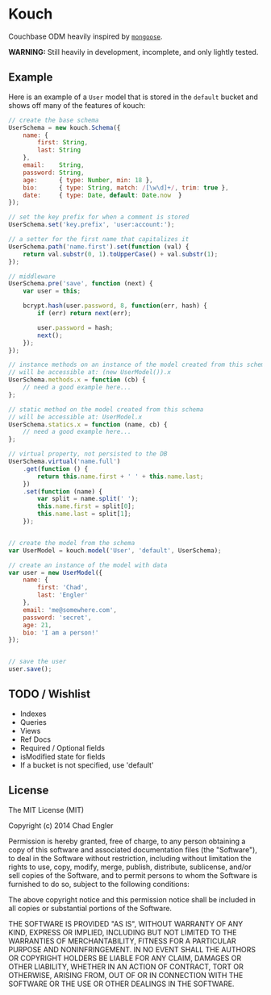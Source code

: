 # Kouch

Couchbase ODM heavily inspired by [`mongoose`][0].

**WARNING:** Still heavily in development, incomplete, and only lightly tested.

[0]: https://github.com/LearnBoost/mongoose

## Example

Here is an example of a `User` model that is stored in the `default` bucket and shows off many of the features of kouch:

```javascript
// create the base schema
UserSchema = new kouch.Schema({
    name: {
        first: String,
        last: String
    },
    email:    String,
    password: String,
    age:      { type: Number, min: 18 },
    bio:      { type: String, match: /[\w\d]+/, trim: true },
    date:     { type: Date, default: Date.now  }
});

// set the key prefix for when a comment is stored
UserSchema.set('key.prefix', 'user:account:');

// a setter for the first name that capitalizes it
UserSchema.path('name.first').set(function (val) {
    return val.substr(0, 1).toUpperCase() + val.substr(1);
});

// middleware
UserSchema.pre('save', function (next) {
    var user = this;

    bcrypt.hash(user.password, 8, function(err, hash) {
        if (err) return next(err);

        user.password = hash;
        next();
    });
});

// instance methods on an instance of the model created from this schema
// will be accessible at: (new UserModel()).x
UserSchema.methods.x = function (cb) {
    // need a good example here...
};

// static method on the model created from this schema
// will be accessible at: UserModel.x
UserSchema.statics.x = function (name, cb) {
    // need a good example here...
};

// virtual property, not persisted to the DB
UserSchema.virtual('name.full')
    .get(function () {
        return this.name.first + ' ' + this.name.last;
    })
    .set(function (name) {
        var split = name.split(' ');
        this.name.first = split[0];
        this.name.last = split[1];
    });


// create the model from the schema
var UserModel = kouch.model('User', 'default', UserSchema);

// create an instance of the model with data
var user = new UserModel({
    name: {
        first: 'Chad',
        last: 'Engler'
    },
    email: 'me@somewhere.com',
    password: 'secret',
    age: 21,
    bio: 'I am a person!'
});


// save the user
user.save();
```

## TODO / Wishlist

- Indexes
- Queries
- Views
- Ref Docs
- Required / Optional fields
- isModified state for fields
- If a bucket is not specified, use 'default'

## License

The MIT License (MIT)

Copyright (c) 2014 Chad Engler

Permission is hereby granted, free of charge, to any person obtaining a copy
of this software and associated documentation files (the "Software"), to deal
in the Software without restriction, including without limitation the rights
to use, copy, modify, merge, publish, distribute, sublicense, and/or sell
copies of the Software, and to permit persons to whom the Software is
furnished to do so, subject to the following conditions:

The above copyright notice and this permission notice shall be included in
all copies or substantial portions of the Software.

THE SOFTWARE IS PROVIDED "AS IS", WITHOUT WARRANTY OF ANY KIND, EXPRESS OR
IMPLIED, INCLUDING BUT NOT LIMITED TO THE WARRANTIES OF MERCHANTABILITY,
FITNESS FOR A PARTICULAR PURPOSE AND NONINFRINGEMENT. IN NO EVENT SHALL THE
AUTHORS OR COPYRIGHT HOLDERS BE LIABLE FOR ANY CLAIM, DAMAGES OR OTHER
LIABILITY, WHETHER IN AN ACTION OF CONTRACT, TORT OR OTHERWISE, ARISING FROM,
OUT OF OR IN CONNECTION WITH THE SOFTWARE OR THE USE OR OTHER DEALINGS IN
THE SOFTWARE.
